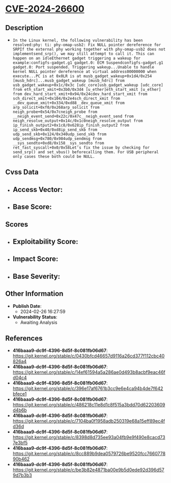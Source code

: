 
# [CVE-2024-26600](https://cve.mitre.org/cgi-bin/cvename.cgi?name=CVE-2024-26600)

## Description

- `In the Linux kernel, the following vulnerability has been resolved:phy: ti: phy-omap-usb2: Fix NULL pointer dereference for SRPIf the external phy working together with phy-omap-usb2 does not implementsend_srp(), we may still attempt to call it. This can happen on an idleEthernet gadget triggering a wakeup for example:configfs-gadget.g1 gadget.0: ECM Suspendconfigfs-gadget.g1 gadget.0: Port suspended. Triggering wakeup...Unable to handle kernel NULL pointer dereference at virtual address00000000 when execute...PC is at 0x0LR is at musb_gadget_wakeup+0x1d4/0x254 [musb_hdrc]...musb_gadget_wakeup [musb_hdrc] from usb_gadget_wakeup+0x1c/0x3c [udc_core]usb_gadget_wakeup [udc_core] from eth_start_xmit+0x3b0/0x3d4 [u_ether]eth_start_xmit [u_ether] from dev_hard_start_xmit+0x94/0x24cdev_hard_start_xmit from sch_direct_xmit+0x104/0x2e4sch_direct_xmit from __dev_queue_xmit+0x334/0xd88__dev_queue_xmit from arp_solicit+0xf0/0x268arp_solicit from neigh_probe+0x54/0x7cneigh_probe from __neigh_event_send+0x22c/0x47c__neigh_event_send from neigh_resolve_output+0x14c/0x1c0neigh_resolve_output from ip_finish_output2+0x1c8/0x628ip_finish_output2 from ip_send_skb+0x40/0xd8ip_send_skb from udp_send_skb+0x124/0x340udp_send_skb from udp_sendmsg+0x780/0x984udp_sendmsg from __sys_sendto+0xd8/0x158__sys_sendto from ret_fast_syscall+0x0/0x58Let's fix the issue by checking for send_srp() and set_vbus() beforecalling them. For USB peripheral only cases these both could be NULL.`

## Cvss Data

- **Access Vector**:
  - 
- **Base Score**:
  - 

## Scores

- **Exploitability Score**:
  - 
- **Impact Score**:
  - 
- **Base Severity**:
  - 

## Other Information

- **Publish Date**:
  - 2024-02-26 16:27:59
- **Vulnerability Status**:
  - Awaiting Analysis

## References

- **416baaa9-dc9f-4396-8d5f-8c081fb06d67**: https://git.kernel.org/stable/c/0430bfcd46657d9116a26cd377f112cbc40826a4
- **416baaa9-dc9f-4396-8d5f-8c081fb06d67**: https://git.kernel.org/stable/c/14ef61594a5a286ae0d493b8acbf9eac46fd04c4
- **416baaa9-dc9f-4396-8d5f-8c081fb06d67**: https://git.kernel.org/stable/c/396e17af6761b3cc9e6e4ca94b4de7f642bfece1
- **416baaa9-dc9f-4396-8d5f-8c081fb06d67**: https://git.kernel.org/stable/c/486218c11e8d1c8f515a3bdd70d62203609d4b6b
- **416baaa9-dc9f-4396-8d5f-8c081fb06d67**: https://git.kernel.org/stable/c/7104ba0f1958adb250319e68a15eff89ec4fd36d
- **416baaa9-dc9f-4396-8d5f-8c081fb06d67**: https://git.kernel.org/stable/c/8398d8d735ee93a04fb9e9f490e8cacd737e3bf5
- **416baaa9-dc9f-4396-8d5f-8c081fb06d67**: https://git.kernel.org/stable/c/8cc889b9dea0579726be9520fcc766077890b462
- **416baaa9-dc9f-4396-8d5f-8c081fb06d67**: https://git.kernel.org/stable/c/be3b82e4871ba00e9b5d0ede92d396d579d7b3b3
